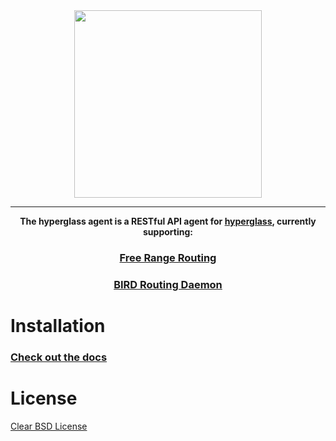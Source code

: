 <div align="center">

<img width=300 src="https://github.com/checktheroads/hyperglass/blob/master/logo.png"/>

<hr>

**The hyperglass agent is a RESTful API agent for [hyperglass](https://github.com/checktheroads/hyperglass), currently supporting:**

### [Free Range Routing](https://frrouting.org/)
### [BIRD Routing Daemon](https://bird.network.cz/)

</div>

# Installation

### [Check out the docs](https://hyperglass.io/docs/agent)

# License

[Clear BSD License](https://github.com/checktheroads/hyperglass-agent/master/LICENSE)
